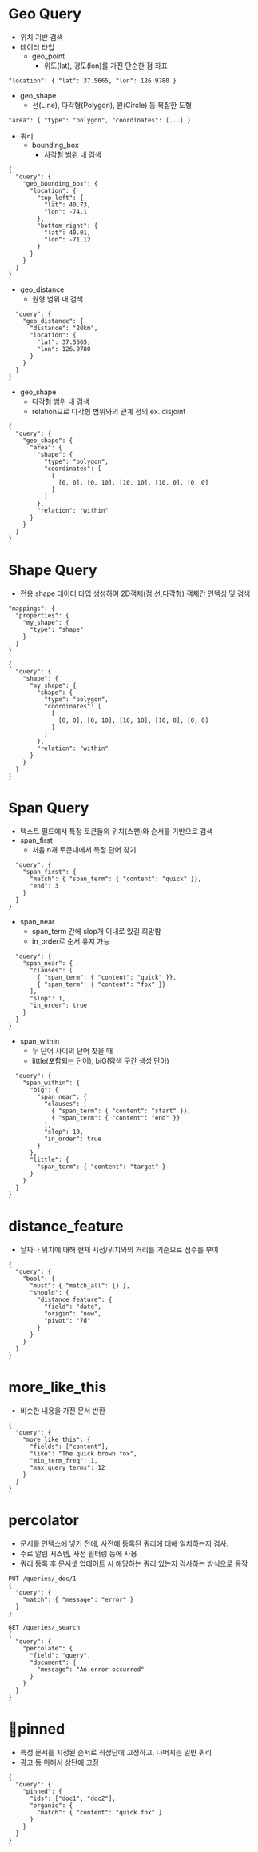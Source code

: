 # Geo Query
- 위치 기반 검색
- 데이터 타입
  - geo_point
    - 위도(lat), 경도(lon)를 가진 단순한 점 좌표
```
"location": { "lat": 37.5665, "lon": 126.9780 }
```
  - geo_shape
    - 선(Line), 다각형(Polygon), 원(Circle) 등 복잡한 도형 
```
"area": { "type": "polygon", "coordinates": [...] }
```
- 쿼리
  - bounding_box
    - 사각형 범위 내 검색 
```
{
  "query": {
    "geo_bounding_box": {
      "location": {
        "top_left": {
          "lat": 40.73,
          "lon": -74.1
        },
        "bottom_right": {
          "lat": 40.01,
          "lon": -71.12
        }
      }
    }
  }
}
```
  - geo_distance
    - 원형 범위 내 검색
```{
  "query": {
    "geo_distance": {
      "distance": "20km",
      "location": {
        "lat": 37.5665,
        "lon": 126.9780
      }
    }
  }
}
```
  - geo_shape
    - 다각형 범위 내 검색
    - relation으로 다각형 범위와의 관계 정의 ex. disjoint
```
{
  "query": {
    "geo_shape": {
      "area": {
        "shape": {
          "type": "polygon",
          "coordinates": [
            [
              [0, 0], [0, 10], [10, 10], [10, 0], [0, 0]
            ]
          ]
        },
        "relation": "within"
      }
    }
  }
}

```


# Shape Query
- 전용 shape 데이터 타입 생성하여 2D객체(점,선,다각형) 객체간 인덱싱 및 검색
```
"mappings": {
  "properties": {
    "my_shape": {
      "type": "shape"
    }
  }
}
```
```
{
  "query": {
    "shape": {
      "my_shape": {
        "shape": {
          "type": "polygon",
          "coordinates": [
            [
              [0, 0], [0, 10], [10, 10], [10, 0], [0, 0]
            ]
          ]
        },
        "relation": "within"
      }
    }
  }
}
```

# Span Query
- 텍스트 필드에서 특정 토큰들의 위치(스팬)와 순서를 기반으로 검색
- span_first
  - 처음 n개 토큰내에서 특정 단어 찾기
```{
  "query": {
    "span_first": {
      "match": { "span_term": { "content": "quick" }},
      "end": 3
    }
  }
}
```
- span_near
  - span_term 간에 slop개 이내로 있길 희망함
  - in_order로 순서 유지 가능
```{
  "query": {
    "span_near": {
      "clauses": [
        { "span_term": { "content": "quick" }},
        { "span_term": { "content": "fox" }}
      ],
      "slop": 1,
      "in_order": true
    }
  }
}
```
- span_within
  - 두 단어 사이의 단어 찾을 때
  - little(포함되는 단어), biG(탐색 구간 생성 단어)  
```{
  "query": {
    "span_within": {
      "big": {
        "span_near": {
          "clauses": [
            { "span_term": { "content": "start" }},
            { "span_term": { "content": "end" }}
          ],
          "slop": 10,
          "in_order": true
        }
      },
      "little": {
        "span_term": { "content": "target" }
      }
    }
  }
}
```

#  distance_feature
- 날짜나 위치에 대해 현재 시점/위치와의 거리를 기준으로 점수를 부여
```
{
  "query": {
    "bool": {
      "must": { "match_all": {} },
      "should": {
        "distance_feature": {
          "field": "date",
          "origin": "now",
          "pivot": "7d"
        }
      }
    }
  }
}
```


# more_like_this
- 비슷한 내용을 가진 문서 반환
```
{
  "query": {
    "more_like_this": {
      "fields": ["content"],
      "like": "The quick brown fox",
      "min_term_freq": 1,
      "max_query_terms": 12
    }
  }
}
```


# percolator
- 문서를 인덱스에 넣기 전에, 사전에 등록된 쿼리에 대해 일치하는지 검사.
- 주로 알림 시스템, 사전 필터링 등에 사용
- 쿼리 등록 후 문서셋 업데이트 시 해당하는 쿼리 있는지 검사하는 방식으로 동작

```
PUT /queries/_doc/1
{
  "query": {
    "match": { "message": "error" }
  }
}

GET /queries/_search
{
  "query": {
    "percolate": {
      "field": "query",
      "document": {
        "message": "An error occurred"
      }
    }
  }
}
```


# 📌pinned
- 특정 문서를 지정된 순서로 최상단에 고정하고, 나머지는 일반 쿼리 
- 광고 등 위해서 상단에 고정 
```
{
  "query": {
    "pinned": {
      "ids": ["doc1", "doc2"],
      "organic": {
        "match": { "content": "quick fox" }
      }
    }
  }
}
```
